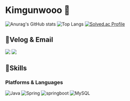 

# Kimgunwooo 👋
![Anurag's GitHub stats](https://github-readme-stats.vercel.app/api?username=kimgunwooo&show_icons=true&theme=radical)
![Top Langs](https://github-readme-stats.vercel.app/api/top-langs/?username=kimgunwooo&layout=compact&theme=dark)
[![Solved.ac Profile](http://mazassumnida.wtf/api/v2/generate_badge?boj=kwforu)](https://solved.ac/kwforu/)




## 🚀Velog & Email
<a href="https://velog.io/@kimgunwooo"><img src="https://img.shields.io/badge/Velog-3DDC84?style=flat-square&logo=Blogger&logoColor=white"/></a>
<a href="mailto:kwforu123@naver.com"><img src="https://img.shields.io/badge/Gmail-D0A9F5?style=flat-square&logo=Gmail&logoColor=white&link=mailto:kwforu123@naver.com"/></a>


## 💪Skills
### Platforms & Languages
![Java](https://img.shields.io/badge/Java-007396.svg?&style=for-the-badge&logo=Java&logoColor=white)
![Spring](https://img.shields.io/badge/spring-6DB33F.svg?&style=for-the-badge&logo=spring&logoColor=white)
![springboot](https://img.shields.io/badge/springboot-6DB33F.svg?&style=for-the-badge&logo=springboot&logoColor=white)
![MySQL](https://img.shields.io/badge/MySQL-4479A1.svg?&style=for-the-badge&logo=MySQL&logoColor=white)
<!--
**kimgunwooo/kimgunwooo** is a ✨ _special_ ✨ repository because its `README.md` (this file) appears on your GitHub profile.

Here are some ideas to get you started:

- 🔭 I’m currently working on ...
- 🌱 I’m currently learning ...
- 👯 I’m looking to collaborate on ...
- 🤔 I’m looking for help with ...
- 💬 Ask me about ...
- 📫 How to reach me: ...
- 😄 Pronouns: ...
- ⚡ Fun fact: ...
-->
